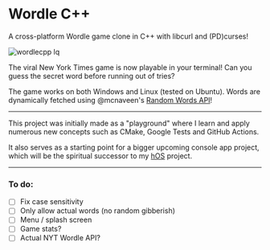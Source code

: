 # Wordle C++

A cross-platform Wordle game clone in C++ with libcurl and (PD)curses!

![wordlecpp lq](https://github.com/user-attachments/assets/518cf938-4d22-4cd8-9e41-6aaed8071833)

The viral New York Times game is now playable in your terminal! Can you guess the secret word before running out of tries?

The game works on both Windows and Linux (tested on Ubuntu). Words are dynamically fetched using @mcnaveen's [Random Words API](https://github.com/mcnaveen/Random-Words-API)!

---

This project was initially made as a "playground" where I learn and apply numerous new concepts such as CMake, Google Tests and GitHub Actions.

It also serves as a starting point for a bigger upcoming console app project, which will be the spiritual successor to my [hOS](https://github.com/itshichabk/hOS_Cpp) project.

---

### To do:

- [ ] Fix case sensitivity
- [ ] Only allow actual words (no random gibberish)
- [ ] Menu / splash screen
- [ ] Game stats?
- [ ] Actual NYT Wordle API?
